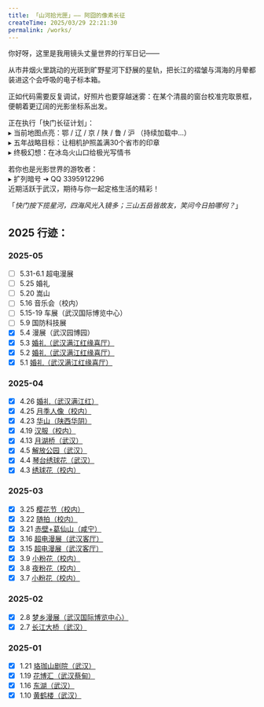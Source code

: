 ```yaml
---
title: 「山河拾光匣」—— 阿囧的像素长征
createTime: 2025/03/29 22:21:30
permalink: /works/
---
```


你好呀，这里是我用镜头丈量世界的行军日记——

从市井烟火里跳动的光斑到旷野星河下舒展的星轨，把长江的褶皱与洱海的月晕都装进这个会呼吸的电子标本箱。

正如代码需要反复调试，好照片也要穿越迷雾：在某个清晨的窗台校准完取景框，便朝着更辽阔的光影坐标系出发。

正在执行「快门长征计划」：  
▸ 当前地图点亮：鄂 / 辽 / 京 / 陕 / 鲁 / 沪 （持续加载中...）  
▸ 五年战略目标：让相机护照盖满30个省市的印章  
▸ 终极幻想：在冰岛火山口给极光写情书

若你也是光影世界的游牧者：  
▸ 扩列暗号 ➔ QQ 3395912296  
近期活跃于武汉，期待与你一起定格生活的精彩！


「*快门按下揽星河，四海风光入镜多；三山五岳皆故友，笑问今日拍哪何？*」

## 2025 行迹：

### 2025-05

- [ ] 5.31-6.1 超电漫展  
- [ ] 5.25 婚礼  
- [ ] 5.20 嵩山  
- [ ] 5.16 音乐会（校内）  
- [ ] 5.15-19 车展（武汉国际博览中心）  
- [ ] 5.9 国防科技展  
- [x] 5.4 漫展（武汉园博园）
- [x] 5.3 [婚礼（武汉满江红缘喜厅）](./2025-05/2025-05-03.md)
- [x] 5.2 [婚礼（武汉满江红缘喜厅）](./2025-05/2025-05-02.md)
- [x] 5.1 [婚礼（武汉满江红缘喜厅）](./2025-05/2025-05-01.md)

### 2025-04

- [x] 4.26 [婚礼（武汉满江红）](./2025-04/2025-04-26.md)
- [x] 4.25 [月季人像（校内）](./2025-04/2025-04-25.md)
- [x] 4.23 [华山（陕西华阴）](./2025-04/2025-04-23.md)
- [x] 4.19 [汉服（校内）](./2025-04/2025-04-19.md)
- [x] 4.13 [月湖桥（武汉）](./2025-04/2025-04-13.md)
- [x] 4.5 [解放公园（武汉）](./2025-04/2025-04-05.md)
- [x] 4.4 [琴台绣球花（武汉）](./2025-04/2025-04-04.md)
- [x] 4.3 [绣球花（校内）](./2025-04/2025-04-03.md)

### 2025-03

- [x] 3.25 [樱花节（校内）](./2025-03/2025-03-25.md)
- [x] 3.22 [随拍（校内）](./2025-03/2025-03-22.md)  
- [x] 3.21 [赤壁+葛仙山（咸宁）](./2025-03/2025-03-21.md)  
- [x] 3.16 [超电漫展（武汉客厅）](./2025-03/2025-03-16.md)  
- [x] 3.15 [超电漫展（武汉客厅）](./2025-03/2025-03-15.md)  
- [x] 3.9 [小粉花（校内）](./2025-03/2025-03-09.md)  
- [x] 3.8 [夜粉花（校内）](./2025-03/2025-03-08.md)  
- [x] 3.7 [小粉花（校内）](./2025-03/2025-03-07.md)

### 2025-02

- [x] 2.8 [梦乡漫展（武汉国际博览中心）](./2025-02/2025-02-08.md)  
- [x] 2.7 [长江大桥（武汉）](./2025-02/2025-02-07.md)  

### 2025-01

- [x] 1.21 [珞珈山剧院（武汉）](./2025-01/2025-01-21.md)  
- [x] 1.19 [花博汇（武汉蔡甸）](./2025-01/2025-01-19.md)  
- [x] 1.16 [东湖（武汉）](./2025-01/2025-01-16.md)  
- [x] 1.10 [黄鹤楼（武汉）](./2025-01/2025-01-10.md)